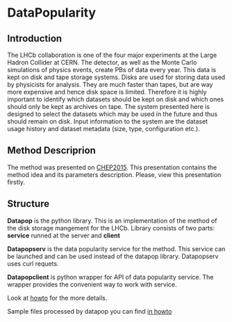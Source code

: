 # DataPopularity

## Introduction
The LHCb collaboration is one of the four major experiments at the Large Hadron Collider at CERN. The detector, as well as the Monte Carlo simulations of physics events, create PBs of data every year. This data is kept on disk and tape storage systems. Disks are used for storing data used by physicists for analysis. They are much faster than tapes, but are way more expensive and hence disk space is limited. Therefore it is highly important to identify which datasets should be kept on disk and which ones should only be kept as archives on tape. The system presented here is designed to select the datasets which may be used in the future
and thus should remain on disk. Input information to the system are the dataset usage history and dataset metadata (size, type, configuration etc.).

## Method Descriprion
The method was presented on [CHEP2015](https://indico.cern.ch/event/304944/session/3/contribution/303/attachments/578882/797086/DataPopularityPresentation.pdf). This presentation contains the method idea and its parameters description. Please, view this presentation firstly.

## Structure
**Datapop** is the python library. This is an implementation of the method of the disk storage mangement for the LHCb. Library consists of two parts: **service** runned at the server and **client**

**Datapopserv** is the data popularity service for the method. 
This service can be launched and can be used instead of the datapop library. Datapopserv uses curl requets.

**Datapopclient** is python wrapper for API of data popularity service. The wrapper provides the convenient way to work with service.

Look at [howto](https://github.com/yandexdataschool/DataPopularity/tree/master/howto) for the more details.

Sample files processed by datapop you can find [in howto](https://github.com/yandexdataschool/DataPopularity/blob/master/howto/Data/popularity-728days.csv)
